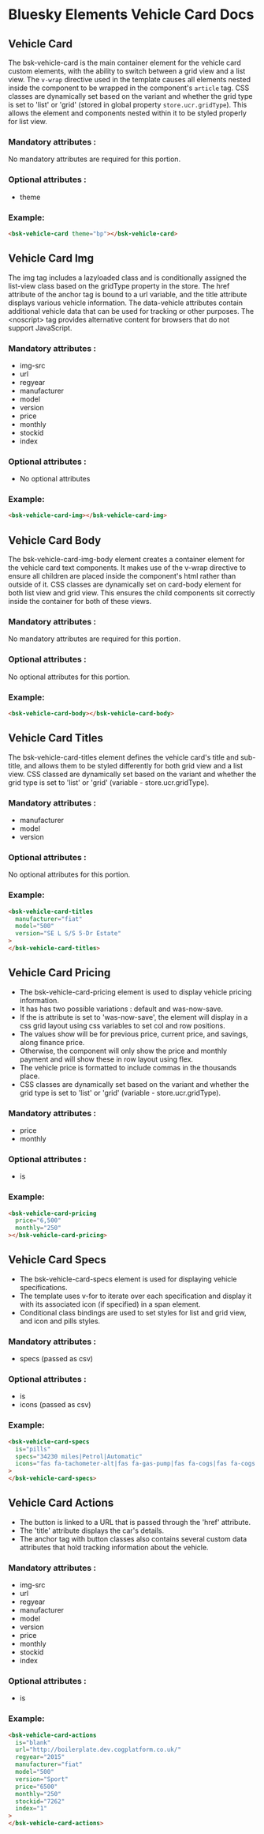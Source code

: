 # Bluesky Elements Vehicle Card Docs

## Vehicle Card

The bsk-vehicle-card is the main container element for the vehicle card custom elements, with the ability to switch between a grid view and a list view. The ```v-wrap``` directive used in the template causes all elements nested inside the component to be wrapped in the component's ```article``` tag. CSS classes are dynamically set based on the variant and whether the grid type is set to 'list' or 'grid' (stored in global property ```store.ucr.gridType```). This allows the element and components nested within it to be styled properly for list view.

### Mandatory attributes :

No mandatory attributes are required for this portion.

### Optional attributes :

- theme

### Example:

```html
<bsk-vehicle-card theme="bp"></bsk-vehicle-card>
```

Vehicle Card Img
----------------

The img tag includes a lazyloaded class and is conditionally assigned the list-view class based on the gridType property in the store. The href attribute of the anchor tag is bound to a url variable, and the title attribute displays various vehicle information. The data-vehicle attributes contain additional vehicle data that can be used for tracking or other purposes. The &lt;noscript&gt; tag provides alternative content for browsers that do not support JavaScript.

### Mandatory attributes :

- img-src
- url
- regyear
- manufacturer
- model
- version
- price
- monthly
- stockid
- index

### Optional attributes :

- No optional attributes

### Example:

```html
<bsk-vehicle-card-img></bsk-vehicle-card-img>
```



## Vehicle Card Body

The bsk-vehicle-card-img-body element creates a container element for the vehicle card text components. It makes use of the v-wrap directive to ensure all children are placed inside the component's html rather than outside of it. CSS classes are dynamically set on card-body element for both list view and grid view. This ensures the child components sit correctly inside the container for both of these views.

### Mandatory attributes :

No mandatory attributes are required for this portion.

### Optional attributes :

No optional attributes for this portion.

### Example:

```html
<bsk-vehicle-card-body></bsk-vehicle-card-body>
```

## Vehicle Card Titles

The bsk-vehicle-card-titles element defines the vehicle card's title and sub-title, and allows them to be styled differently for both grid view and a list view. CSS classed are dynamically set based on the variant and whether the grid type is set to 'list' or 'grid' (variable - store.ucr.gridType).

### Mandatory attributes :

- manufacturer
- model
- version

### Optional attributes :

No optional attributes for this portion.

### Example:

```html
<bsk-vehicle-card-titles
  manufacturer="fiat"
  model="500"
  version="SE L S/S 5-Dr Estate"
>
</bsk-vehicle-card-titles>
```

## Vehicle Card Pricing

- The bsk-vehicle-card-pricing element is used to display vehicle pricing information.
- It has has two possible variations : default and was-now-save.
- If the is attribute is set to 'was-now-save', the element will display in a css grid layout using css variables to set col and row positions.
- The values show will be for previous price, current price, and savings, along finance price.
- Otherwise, the component will only show the price and monthly payment and will show these in row layout using flex.
- The vehicle price is formatted to include commas in the thousands place.
- CSS classes are dynamically set based on the variant and whether the grid type is set to 'list' or 'grid' (variable - store.ucr.gridType).

### Mandatory attributes :

- price
- monthly

### Optional attributes :

- is

### Example:

```html
<bsk-vehicle-card-pricing
  price="6,500"
  monthly="250"
></bsk-vehicle-card-pricing>
```

## Vehicle Card Specs

- The bsk-vehicle-card-specs element is used for displaying vehicle specifications.
- The template uses v-for to iterate over each specification and display it with its associated icon (if specified) in a span element.
- Conditional class bindings are used to set styles for list and grid view, and icon and pills styles.

### Mandatory attributes :

- specs (passed as csv)

### Optional attributes :

- is
- icons (passed as csv)

### Example:

```html
<bsk-vehicle-card-specs
  is="pills"
  specs="34230 miles|Petrol|Automatic"
  icons="fas fa-tachometer-alt|fas fa-gas-pump|fas fa-cogs|fas fa-cogs|fas fa-cogs"
>
</bsk-vehicle-card-specs>
```

## Vehicle Card Actions

- The button is linked to a URL that is passed through the 'href' attribute.
- The 'title' attribute displays the car's details.
- The anchor tag with button classes also contains several custom data attributes that hold tracking information about the vehicle.

### Mandatory attributes :

- img-src
- url
- regyear
- manufacturer
- model
- version
- price
- monthly
- stockid
- index

### Optional attributes :

- is

### Example:

```html
<bsk-vehicle-card-actions
  is="blank"
  url="http://boilerplate.dev.cogplatform.co.uk/"
  regyear="2015"
  manufacturer="fiat"
  model="500"
  version="Sport"
  price="6500"
  monthly="250"
  stockid="7262"
  index="1"
>
</bsk-vehicle-card-actions>
```

